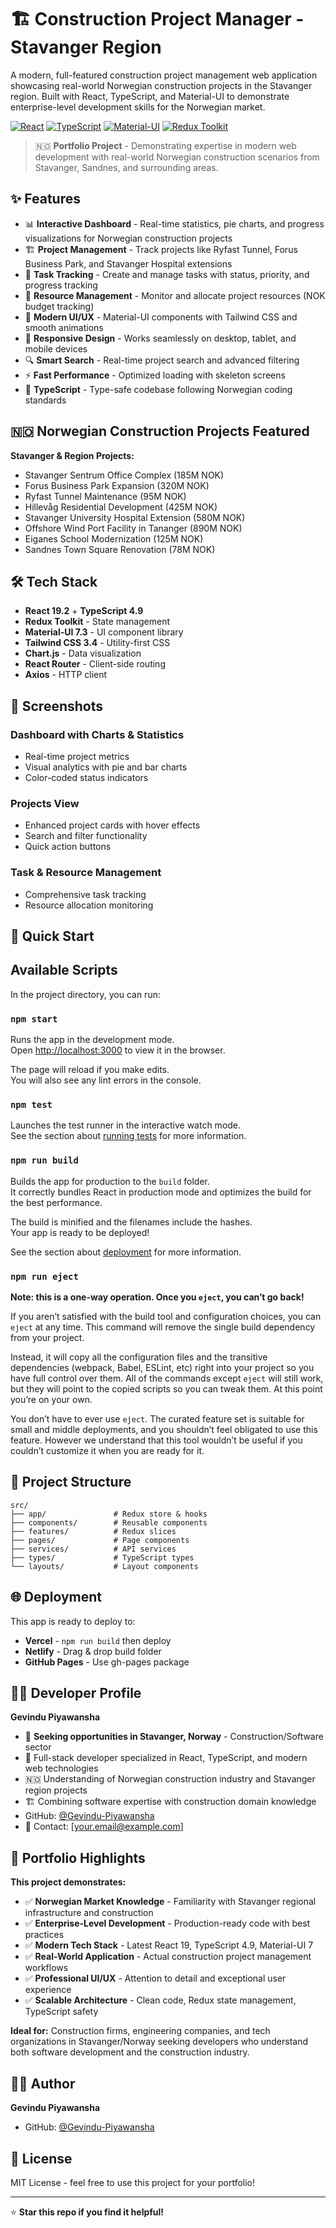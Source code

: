 # 🏗️ Construction Project Manager - Stavanger Region

A modern, full-featured construction project management web application showcasing real-world Norwegian construction projects in the Stavanger region. Built with React, TypeScript, and Material-UI to demonstrate enterprise-level development skills for the Norwegian market.

[![React](https://img.shields.io/badge/React-19.2.0-blue.svg)](https://reactjs.org/)
[![TypeScript](https://img.shields.io/badge/TypeScript-4.9.5-blue.svg)](https://www.typescriptlang.org/)
[![Material-UI](https://img.shields.io/badge/Material--UI-7.3.4-blue.svg)](https://mui.com/)
[![Redux Toolkit](https://img.shields.io/badge/Redux_Toolkit-2.9.1-purple.svg)](https://redux-toolkit.js.org/)

> 🇳🇴 **Portfolio Project** - Demonstrating expertise in modern web development with real-world Norwegian construction scenarios from Stavanger, Sandnes, and surrounding areas.

## ✨ Features

- 📊 **Interactive Dashboard** - Real-time statistics, pie charts, and progress visualizations for Norwegian construction projects
- 🏗️ **Project Management** - Track projects like Ryfast Tunnel, Forus Business Park, and Stavanger Hospital extensions
- 📝 **Task Tracking** - Create and manage tasks with status, priority, and progress tracking
- 💼 **Resource Management** - Monitor and allocate project resources (NOK budget tracking)
- 🎨 **Modern UI/UX** - Material-UI components with Tailwind CSS and smooth animations
- 📱 **Responsive Design** - Works seamlessly on desktop, tablet, and mobile devices
- 🔍 **Smart Search** - Real-time project search and advanced filtering
- ⚡ **Fast Performance** - Optimized loading with skeleton screens
- 🎯 **TypeScript** - Type-safe codebase following Norwegian coding standards

## 🇳🇴 Norwegian Construction Projects Featured

**Stavanger & Region Projects:**
- Stavanger Sentrum Office Complex (185M NOK)
- Forus Business Park Expansion (320M NOK)
- Ryfast Tunnel Maintenance (95M NOK)
- Hillevåg Residential Development (425M NOK)
- Stavanger University Hospital Extension (580M NOK)
- Offshore Wind Port Facility in Tananger (890M NOK)
- Eiganes School Modernization (125M NOK)
- Sandnes Town Square Renovation (78M NOK)

## 🛠️ Tech Stack

- **React 19.2** + **TypeScript 4.9**
- **Redux Toolkit** - State management
- **Material-UI 7.3** - UI component library
- **Tailwind CSS 3.4** - Utility-first CSS
- **Chart.js** - Data visualization
- **React Router** - Client-side routing
- **Axios** - HTTP client

## 📸 Screenshots

### Dashboard with Charts & Statistics
- Real-time project metrics
- Visual analytics with pie and bar charts
- Color-coded status indicators

### Projects View
- Enhanced project cards with hover effects
- Search and filter functionality
- Quick action buttons

### Task & Resource Management
- Comprehensive task tracking
- Resource allocation monitoring

## 🚀 Quick Start

## Available Scripts

In the project directory, you can run:

### `npm start`

Runs the app in the development mode.\
Open [http://localhost:3000](http://localhost:3000) to view it in the browser.

The page will reload if you make edits.\
You will also see any lint errors in the console.

### `npm test`

Launches the test runner in the interactive watch mode.\
See the section about [running tests](https://facebook.github.io/create-react-app/docs/running-tests) for more information.

### `npm run build`

Builds the app for production to the `build` folder.\
It correctly bundles React in production mode and optimizes the build for the best performance.

The build is minified and the filenames include the hashes.\
Your app is ready to be deployed!

See the section about [deployment](https://facebook.github.io/create-react-app/docs/deployment) for more information.

### `npm run eject`

**Note: this is a one-way operation. Once you `eject`, you can’t go back!**

If you aren’t satisfied with the build tool and configuration choices, you can `eject` at any time. This command will remove the single build dependency from your project.

Instead, it will copy all the configuration files and the transitive dependencies (webpack, Babel, ESLint, etc) right into your project so you have full control over them. All of the commands except `eject` will still work, but they will point to the copied scripts so you can tweak them. At this point you’re on your own.

You don’t have to ever use `eject`. The curated feature set is suitable for small and middle deployments, and you shouldn’t feel obligated to use this feature. However we understand that this tool wouldn’t be useful if you couldn’t customize it when you are ready for it.

## 📁 Project Structure

```
src/
├── app/               # Redux store & hooks
├── components/        # Reusable components
├── features/          # Redux slices
├── pages/             # Page components
├── services/          # API services
├── types/             # TypeScript types
└── layouts/           # Layout components
```

## 🌐 Deployment

This app is ready to deploy to:
- **Vercel** - `npm run build` then deploy
- **Netlify** - Drag & drop build folder
- **GitHub Pages** - Use gh-pages package

## 👨‍💻 Developer Profile

**Gevindu Piyawansha**
- 🎯 **Seeking opportunities in Stavanger, Norway** - Construction/Software sector
- 💼 Full-stack developer specialized in React, TypeScript, and modern web technologies
- 🇳🇴 Understanding of Norwegian construction industry and Stavanger region projects
- 🏗️ Combining software expertise with construction domain knowledge
- GitHub: [@Gevindu-Piyawansha](https://github.com/Gevindu-Piyawansha)
- 📧 Contact: [your.email@example.com]

## 🎯 Portfolio Highlights

**This project demonstrates:**
- ✅ **Norwegian Market Knowledge** - Familiarity with Stavanger regional infrastructure and construction
- ✅ **Enterprise-Level Development** - Production-ready code with best practices
- ✅ **Modern Tech Stack** - Latest React 19, TypeScript 4.9, Material-UI 7
- ✅ **Real-World Application** - Actual construction project management workflows
- ✅ **Professional UI/UX** - Attention to detail and exceptional user experience
- ✅ **Scalable Architecture** - Clean code, Redux state management, TypeScript safety

**Ideal for:** Construction firms, engineering companies, and tech organizations in Stavanger/Norway seeking developers who understand both software development and the construction industry.

## 👨‍💻 Author

**Gevindu Piyawansha**
- GitHub: [@Gevindu-Piyawansha](https://github.com/Gevindu-Piyawansha)

## 📝 License

MIT License - feel free to use this project for your portfolio!

---

⭐ **Star this repo if you find it helpful!**

